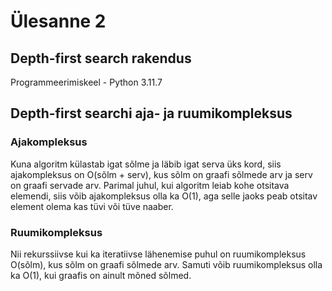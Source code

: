 # Ülesanne 2 

## Depth-first search rakendus 

Programmeerimiskeel - Python 3.11.7

## Depth-first searchi aja- ja ruumikompleksus

### Ajakompleksus

Kuna algoritm külastab igat sõlme ja läbib igat serva üks kord, siis ajakompleksus on O(sõlm + serv), kus sõlm on graafi sõlmede arv ja serv on graafi servade arv. Parimal juhul, kui algoritm leiab kohe otsitava elemendi, siis võib ajakompleksus olla ka O(1), aga selle jaoks peab otsitav element olema kas tüvi või tüve naaber. 

### Ruumikompleksus

Nii rekurssiivse kui ka iteratiivse lähenemise puhul on ruumikompleksus O(sõlm), kus sõlm on graafi sõlmede arv. Samuti võib ruumikompleksus olla ka O(1), kui graafis on ainult mõned sõlmed. 

